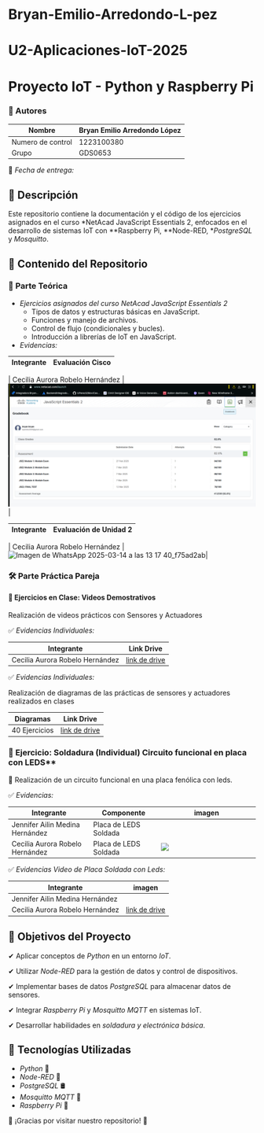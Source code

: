 # Bryan-Emilio-Arredondo-L-pez


# U2-Aplicaciones-IoT-2025
# Proyecto IoT - Python y Raspberry Pi

### 📌 Autores
| Nombre | Bryan Emilio Arredondo López |
|--------------|--------------|
| Numero de control | 1223100380 |
| Grupo | GDS0653 |


📅 *Fecha de entrega:* 


## 📌 Descripción
Este repositorio contiene la documentación y el código de los ejercicios asignados en el curso *NetAcad JavaScript Essentials 2, enfocados en el desarrollo de sistemas IoT con **Raspberry Pi, **Node-RED, **PostgreSQL* y *Mosquitto*.

## 📁 Contenido del Repositorio

### 📜 Parte Teórica
- *Ejercicios asignados del curso NetAcad JavaScript Essentials 2*
  - Tipos de datos y estructuras básicas en JavaScript.
  - Funciones y manejo de archivos.
  - Control de flujo (condicionales y bucles).
  - Introducción a librerías de IoT en JavaScript.
- *Evidencias:*
  
| Integrante | Evaluación Cisco |
|--------------|--------------|

| Cecilia Aurora Robelo Hernández | ![image](https://github.com/bryanEAL/im-genes/blob/main/imagen_2025-03-18_133538114.png)|

| Integrante | Evaluación de Unidad 2 |
|--------------|--------------|

| Cecilia Aurora Robelo Hernández | ![Imagen de WhatsApp 2025-03-14 a las 13 17 40_f75ad2ab](https://github.com/user-attachments/assets/2ff03deb-04f1-4bd5-876c-1b3cbf1f5629)|

### 🛠 Parte Práctica Pareja

#### 🎥 Ejercicios en Clase: Videos Demostrativos 
Realización de videos prácticos con Sensores y Actuadores 

✅ *Evidencias Individuales:*

| Integrante | Link Drive |
|-------------|--------------|
| Cecilia Aurora Robelo Hernández | [link de drive](https://drive.google.com/drive/folders/1RxvbnNiIj3fxsCMn9mxGbzruTqmGTIXD?usp=sharing) |


✅ *Evidencias Individuales:*

Realización de diagramas de las prácticas de sensores y actuadores realizados en clases

| Diagramas| Link Drive |
|-------------|--------------|
| 40 Ejercicios | [link de drive](https://docs.google.com/document/d/1y75AMNeXOGVOef9gWzuQ3AwWN3aLlHi__EPXLGG11ck/edit?usp=sharing)|

### 🔧 Ejercicio: Soldadura (Individual) Circuito funcional en placa con LEDS**
📌 Realización de un circuito funcional en una placa fenólica con leds.

✅ *Evidencias:*

| Integrante| Componente | imagen |
|--------------|--------------|--------------|
|Jennifer Ailin Medina Hernández| Placa de LEDS Soldada |  <img src= " " width="300"/>|
| Cecilia Aurora Robelo Hernández | Placa de LEDS Soldada| <img src="https://github.com/user-attachments/assets/b4c5c652-6f13-4f07-b604-6cd4b73de47e" width="300"/>|

✅ *Evidencias Video de Placa Soldada con Leds:*

| Integrante|  imagen |
|--------------|--------------|
|Jennifer Ailin Medina Hernández|   |
| Cecilia Aurora Robelo Hernández | [link de drive](https://drive.google.com/file/d/1uA7GMPoItu00pcs3j5W8EE4cItLiHzYl/view?usp=sharing)|

## 🎯 Objetivos del Proyecto

✔ Aplicar conceptos de *Python* en un entorno *IoT*.

✔ Utilizar *Node-RED* para la gestión de datos y control de dispositivos.

✔ Implementar bases de datos *PostgreSQL* para almacenar datos de sensores.

✔ Integrar *Raspberry Pi* y *Mosquitto MQTT* en sistemas IoT.

✔ Desarrollar habilidades en *soldadura y electrónica básica*.

## 🚀 Tecnologías Utilizadas
- *Python* 🐍
- *Node-RED* 🔗
- *PostgreSQL* 🛢
- *Mosquitto MQTT* 📡
- *Raspberry Pi* 🍓


🌟 ¡Gracias por visitar nuestro repositorio! 🌟
